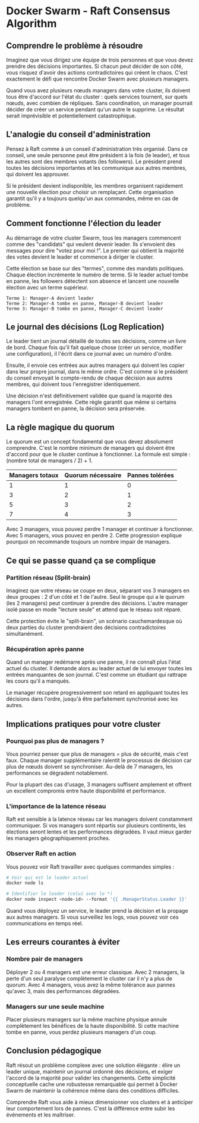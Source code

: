 # Docker Swarm - Raft Consensus Algorithm

## Comprendre le problème à résoudre

Imaginez que vous dirigez une équipe de trois personnes et que vous devez prendre des décisions importantes. Si chacun peut décider de son côté, vous risquez d'avoir des actions contradictoires qui créent le chaos. C'est exactement le défi que rencontre Docker Swarm avec plusieurs managers.

Quand vous avez plusieurs nœuds managers dans votre cluster, ils doivent tous être d'accord sur l'état du cluster : quels services tournent, sur quels nœuds, avec combien de répliques. Sans coordination, un manager pourrait décider de créer un service pendant qu'un autre le supprime. Le résultat serait imprévisible et potentiellement catastrophique.

## L'analogie du conseil d'administration

Pensez à Raft comme à un conseil d'administration très organisé. Dans ce conseil, une seule personne peut être président à la fois (le leader), et tous les autres sont des membres votants (les followers). Le président prend toutes les décisions importantes et les communique aux autres membres, qui doivent les approuver.

Si le président devient indisponible, les membres organisent rapidement une nouvelle élection pour choisir un remplaçant. Cette organisation garantit qu'il y a toujours quelqu'un aux commandes, même en cas de problème.

## Comment fonctionne l'élection du leader

Au démarrage de votre cluster Swarm, tous les managers commencent comme des "candidats" qui veulent devenir leader. Ils s'envoient des messages pour dire "votez pour moi !". Le premier qui obtient la majorité des votes devient le leader et commence à diriger le cluster.

Cette élection se base sur des "termes", comme des mandats politiques. Chaque élection incrémente le numéro de terme. Si le leader actuel tombe en panne, les followers détectent son absence et lancent une nouvelle élection avec un terme supérieur.

```
Terme 1: Manager-A devient leader
Terme 2: Manager-A tombe en panne, Manager-B devient leader
Terme 3: Manager-B tombe en panne, Manager-C devient leader
```

## Le journal des décisions (Log Replication)

Le leader tient un journal détaillé de toutes ses décisions, comme un livre de bord. Chaque fois qu'il fait quelque chose (créer un service, modifier une configuration), il l'écrit dans ce journal avec un numéro d'ordre.

Ensuite, il envoie ces entrées aux autres managers qui doivent les copier dans leur propre journal, dans le même ordre. C'est comme si le président du conseil envoyait le compte-rendu de chaque décision aux autres membres, qui doivent tous l'enregistrer identiquement.

Une décision n'est définitivement validée que quand la majorité des managers l'ont enregistrée. Cette règle garantit que même si certains managers tombent en panne, la décision sera préservée.

## La règle magique du quorum

Le quorum est un concept fondamental que vous devez absolument comprendre. C'est le nombre minimum de managers qui doivent être d'accord pour que le cluster continue à fonctionner. La formule est simple : (nombre total de managers / 2) + 1.

| Managers totaux | Quorum nécessaire | Pannes tolérées |
|----------------|-------------------|-----------------|
| 1 | 1 | 0 |
| 3 | 2 | 1 |
| 5 | 3 | 2 |
| 7 | 4 | 3 |

Avec 3 managers, vous pouvez perdre 1 manager et continuer à fonctionner. Avec 5 managers, vous pouvez en perdre 2. Cette progression explique pourquoi on recommande toujours un nombre impair de managers.

## Ce qui se passe quand ça se complique

### Partition réseau (Split-brain)

Imaginez que votre réseau se coupe en deux, séparant vos 3 managers en deux groupes : 2 d'un côté et 1 de l'autre. Seul le groupe qui a le quorum (les 2 managers) peut continuer à prendre des décisions. L'autre manager isolé passe en mode "lecture seule" et attend que le réseau soit réparé.

Cette protection évite le "split-brain", un scénario cauchemardesque où deux parties du cluster prendraient des décisions contradictoires simultanément.

### Récupération après panne

Quand un manager redémarre après une panne, il ne connaît plus l'état actuel du cluster. Il demande alors au leader actuel de lui envoyer toutes les entrées manquantes de son journal. C'est comme un étudiant qui rattrape les cours qu'il a manqués.

Le manager récupère progressivement son retard en appliquant toutes les décisions dans l'ordre, jusqu'à être parfaitement synchronisé avec les autres.

## Implications pratiques pour votre cluster

### Pourquoi pas plus de managers ?

Vous pourriez penser que plus de managers = plus de sécurité, mais c'est faux. Chaque manager supplémentaire ralentit le processus de décision car plus de nœuds doivent se synchroniser. Au-delà de 7 managers, les performances se dégradent notablement.

Pour la plupart des cas d'usage, 3 managers suffisent amplement et offrent un excellent compromis entre haute disponibilité et performance.

### L'importance de la latence réseau

Raft est sensible à la latence réseau car les managers doivent constamment communiquer. Si vos managers sont répartis sur plusieurs continents, les élections seront lentes et les performances dégradées. Il vaut mieux garder les managers géographiquement proches.

### Observer Raft en action

Vous pouvez voir Raft travailler avec quelques commandes simples :

```bash
# Voir qui est le leader actuel
docker node ls

# Identifier le leader (celui avec le *)
docker node inspect <node-id> --format '{{ .ManagerStatus.Leader }}'
```

Quand vous déployez un service, le leader prend la décision et la propage aux autres managers. Si vous surveillez les logs, vous pouvez voir ces communications en temps réel.

## Les erreurs courantes à éviter

### Nombre pair de managers

Déployer 2 ou 4 managers est une erreur classique. Avec 2 managers, la perte d'un seul paralyse complètement le cluster car il n'y a plus de quorum. Avec 4 managers, vous avez la même tolérance aux pannes qu'avec 3, mais des performances dégradées.

### Managers sur une seule machine

Placer plusieurs managers sur la même machine physique annule complètement les bénéfices de la haute disponibilité. Si cette machine tombe en panne, vous perdez plusieurs managers d'un coup.

## Conclusion pédagogique

Raft résout un problème complexe avec une solution élégante : élire un leader unique, maintenir un journal ordonné des décisions, et exiger l'accord de la majorité pour valider les changements. Cette simplicité conceptuelle cache une robustesse remarquable qui permet à Docker Swarm de maintenir la cohérence même dans des conditions difficiles.

Comprendre Raft vous aide à mieux dimensionner vos clusters et à anticiper leur comportement lors de pannes. C'est la différence entre subir les événements et les maîtriser.